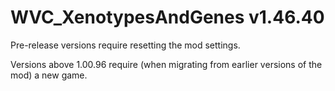 # WVC_XenotypesAndGenes v1.46.40
 
Pre-release versions require resetting the mod settings.

Versions above 1.00.96 require (when migrating from earlier versions of the mod) a new game.
